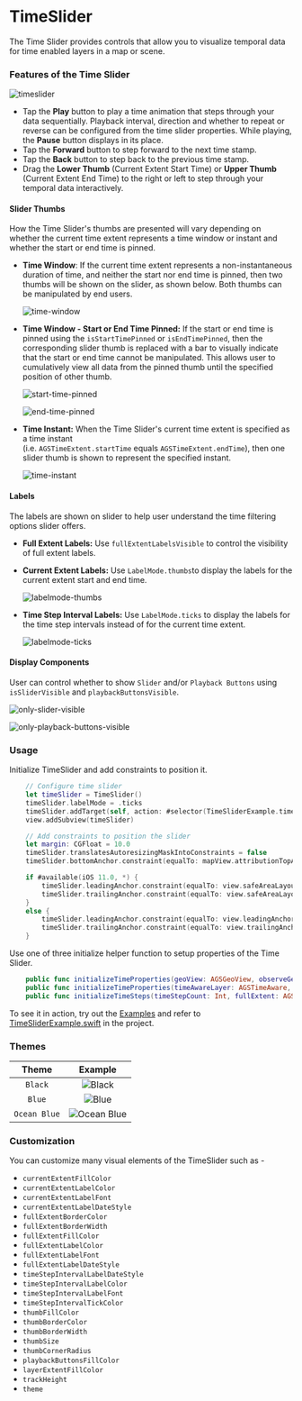 # TimeSlider

The Time Slider provides controls that allow you to visualize temporal data for time enabled layers in a map or scene.

### Features of the Time Slider

![timeslider](Images/timeslider.png)

* Tap the **Play** button to play a time animation that steps through your data sequentially. Playback interval, direction and whether to repeat or reverse can be configured from the time slider properties. While playing, the **Pause** button displays in its place.
* Tap the **Forward** button to step forward to the next time stamp.
* Tap the **Back** button to step back to the previous time stamp.
* Drag the **Lower Thumb** (Current Extent Start Time) or **Upper Thumb** (Current Extent End Time) to the right or left to step through your temporal data interactively.

#### Slider Thumbs

How the Time Slider's thumbs are presented will vary depending on whether the current time extent represents a time window or instant and whether the start or end time is pinned.

* **Time Window**: If the current time extent represents a non-instantaneous duration of time, and neither the start nor end time is pinned, then two thumbs will be shown on the slider, as shown below. Both thumbs can be manipulated by end users.

  ![time-window](Images/time-window.png)

* **Time Window - Start or End Time Pinned:** If the start or end time is pinned using the `isStartTimePinned` or `isEndTimePinned`, then the corresponding slider thumb is replaced with a bar to visually indicate that the start or end time cannot be manipulated. This allows user to cumulatively view all data from the pinned thumb until the specified position of other thumb.

  ![start-time-pinned](Images/start-time-pinned.png)

  ![end-time-pinned](Images/end-time-pinned.png)

* **Time Instant:** When the Time Slider's current time extent is specified as a time instant (i.e. `AGSTimeExtent.startTime` equals `AGSTimeExtent.endTime`), then one slider thumb is shown to represent the specified instant.

  ![time-instant](Images/time-instant.png)

#### Labels

The labels are shown on slider to help user understand the time filtering options slider offers. 

* **Full Extent Labels:** Use `fullExtentLabelsVisible` to control the visibility of full extent labels.

* **Current Extent Labels:** Use `LabelMode.thumbs`to display the labels for the current extent start and end time.

  ![labelmode-thumbs](Images/labelmode-thumbs.png)

* **Time Step Interval Labels:** Use `LabelMode.ticks` to display the labels for the time step intervals instead of for the current time extent.

  ![labelmode-ticks](Images/labelmode-ticks.png)

#### Display Components

User can control whether to show `Slider` and/or `Playback Buttons` using `isSliderVisible` and `playbackButtonsVisible`.

![only-slider-visible](Images/only-slider-visible.png)

![only-playback-buttons-visible](Images/only-playback-buttons-visible.png)

### Usage

Initialize TimeSlider and add constraints to position it.

```swift
    // Configure time slider
    let timeSlider = TimeSlider()
    timeSlider.labelMode = .ticks
    timeSlider.addTarget(self, action: #selector(TimeSliderExample.timeSliderValueChanged(timeSlider:)), for: .valueChanged)
    view.addSubview(timeSlider)

    // Add constraints to position the slider
    let margin: CGFloat = 10.0
    timeSlider.translatesAutoresizingMaskIntoConstraints = false
    timeSlider.bottomAnchor.constraint(equalTo: mapView.attributionTopAnchor, constant: -margin).isActive = true

    if #available(iOS 11.0, *) {
        timeSlider.leadingAnchor.constraint(equalTo: view.safeAreaLayoutGuide.leadingAnchor, constant: margin).isActive = true
        timeSlider.trailingAnchor.constraint(equalTo: view.safeAreaLayoutGuide.trailingAnchor, constant: -margin).isActive = true
    }
    else {
        timeSlider.leadingAnchor.constraint(equalTo: view.leadingAnchor, constant: margin).isActive = true
        timeSlider.trailingAnchor.constraint(equalTo: view.trailingAnchor, constant: -margin).isActive = true
    }
```

Use one of three initialize helper function to setup properties of the Time Slider.

```swift
    public func initializeTimeProperties(geoView: AGSGeoView, observeGeoView: Bool, completion: @escaping (Error?)->Void)
    public func initializeTimeProperties(timeAwareLayer: AGSTimeAware, completion: @escaping (Error?)->Void)
    public func initializeTimeSteps(timeStepCount: Int, fullExtent: AGSTimeExtent, completion: @escaping (Error?)->Void)
```

To see it in action, try out the [Examples](../../Examples) and refer to [TimeSliderExample.swift](../../Examples/ArcGISToolkitExamples/TimeSliderExample.swift) in the project.

### Themes

| Theme                 | Example                                       |
|:-----------:           |:------:                                       |
|`Black`                 |![Black](Images/black.png)                       |
|`Blue`                   |![Blue](Images/blue.png)   |
|`Ocean Blue`      |![Ocean Blue](Images/ocean-blue.png)	                        |

### Customization

You can customize many visual elements of the TimeSlider such as - 

* `currentExtentFillColor`
* `currentExtentLabelColor`
* `currentExtentLabelFont`
* `currentExtentLabelDateStyle`
* `fullExtentBorderColor`
* `fullExtentBorderWidth`
* `fullExtentFillColor`
* `fullExtentLabelColor`
* `fullExtentLabelFont`
* `fullExtentLabelDateStyle`
* `timeStepIntervalLabelDateStyle`
* `timeStepIntervalLabelColor`
* `timeStepIntervalLabelFont`
* `timeStepIntervalTickColor`
* `thumbFillColor`
* `thumbBorderColor`
* `thumbBorderWidth`
* `thumbSize`
* `thumbCornerRadius`
* `playbackButtonsFillColor`
* `layerExtentFillColor`
* `trackHeight`
* `theme`


